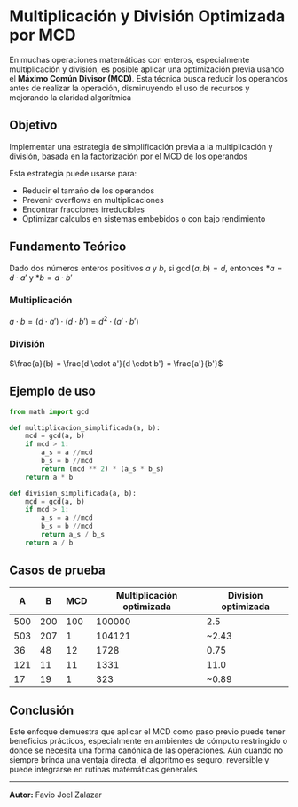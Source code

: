 # Multiplicación y División Optimizada por MCD

En muchas operaciones matemáticas con enteros, especialmente multiplicación y división, es posible aplicar una optimización previa usando el **Máximo Común Divisor (MCD)**. Esta técnica busca reducir los operandos antes de realizar la operación, disminuyendo el uso de recursos y mejorando la claridad algorítmica

## Objetivo

Implementar una estrategia de simplificación previa a la multiplicación y división, basada en la factorización por el MCD de los operandos

Esta estrategia puede usarse para:

* Reducir el tamaño de los operandos
* Prevenir overflows en multiplicaciones
* Encontrar fracciones irreducibles
* Optimizar cálculos en sistemas embebidos o con bajo rendimiento

## Fundamento Teórico

Dado dos números enteros positivos $a$ y $b$, si $\gcd(a, b) = d$, entonces *$a = d \cdot a'$ y *$b = d \cdot b'$

### Multiplicación

$a \cdot b = (d \cdot a') \cdot (d \cdot b') = d^2 \cdot (a' \cdot b')$

### División

$\frac{a}{b} = \frac{d \cdot a'}{d \cdot b'} = \frac{a'}{b'}$

## Ejemplo de uso

```python
from math import gcd

def multiplicacion_simplificada(a, b):
    mcd = gcd(a, b)
    if mcd > 1:
        a_s = a //mcd
        b_s = b //mcd
        return (mcd ** 2) * (a_s * b_s)
    return a * b

def division_simplificada(a, b):
    mcd = gcd(a, b)
    if mcd > 1:
        a_s = a //mcd
        b_s = b //mcd
        return a_s / b_s
    return a / b
```

## Casos de prueba

| A   | B   | MCD | Multiplicación optimizada | División optimizada |
| --- | --- | --- | ------------------------- | ------------------- |
| 500 | 200 | 100 | 100000                    | 2.5                 |
| 503 | 207 | 1   | 104121                    | \~2.43              |
| 36  | 48  | 12  | 1728                      | 0.75                |
| 121 | 11  | 11  | 1331                      | 11.0                |
| 17  | 19  | 1   | 323                       | \~0.89              |

## Conclusión

Este enfoque demuestra que aplicar el MCD como paso previo puede tener beneficios prácticos, especialmente en ambientes de cómputo restringido o donde se necesita una forma canónica de las operaciones. Aún cuando no siempre brinda una ventaja directa, el algoritmo es seguro, reversible y puede integrarse en rutinas matemáticas generales

---

**Autor:** Favio Joel Zalazar
